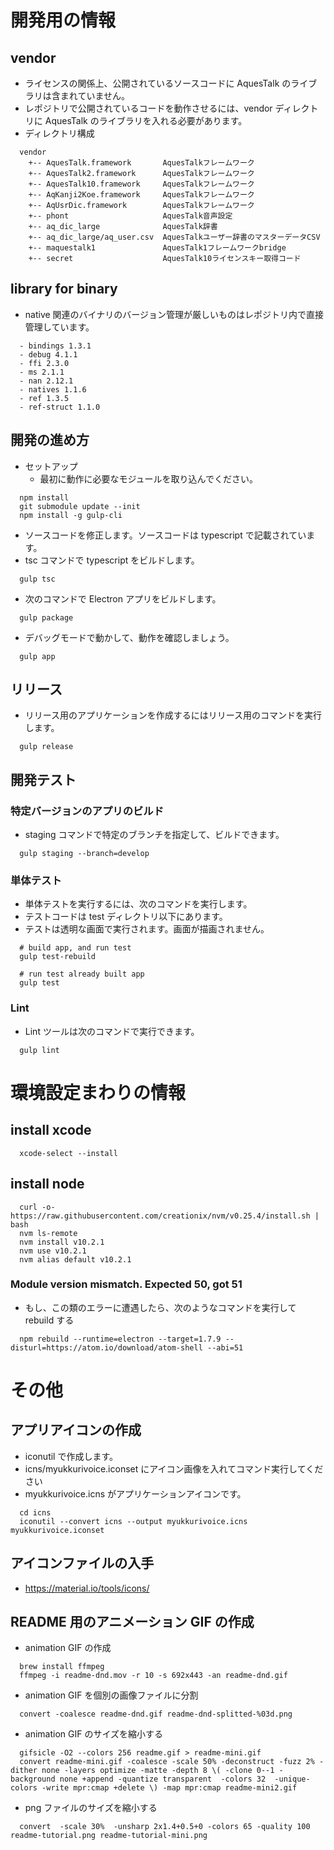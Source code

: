 # 開発用の情報

## vendor

- ライセンスの関係上、公開されているソースコードに AquesTalk のライブラリは含まれていません。
- レポジトリで公開されているコードを動作させるには、vendor ディレクトリに AquesTalk のライブラリを入れる必要があります。
- ディレクトリ構成

```
  vendor
    +-- AquesTalk.framework       AquesTalkフレームワーク
    +-- AquesTalk2.framework      AquesTalkフレームワーク
    +-- AquesTalk10.framework     AquesTalkフレームワーク
    +-- AqKanji2Koe.framework     AquesTalkフレームワーク
    +-- AqUsrDic.framework        AquesTalkフレームワーク
    +-- phont                     AquesTalk音声設定
    +-- aq_dic_large              AquesTalk辞書
    +-- aq_dic_large/aq_user.csv  AquesTalkユーザー辞書のマスターデータCSV
    +-- maquestalk1               AquesTalk1フレームワークbridge
    +-- secret                    AquesTalk10ライセンスキー取得コード
```

## library for binary

- native 関連のバイナリのバージョン管理が厳しいものはレポジトリ内で直接管理しています。

```
  - bindings 1.3.1
  - debug 4.1.1
  - ffi 2.3.0
  - ms 2.1.1
  - nan 2.12.1
  - natives 1.1.6
  - ref 1.3.5
  - ref-struct 1.1.0
```

## 開発の進め方

- セットアップ
  - 最初に動作に必要なモジュールを取り込んでください。

```
  npm install
  git submodule update --init
  npm install -g gulp-cli
```

- ソースコードを修正します。ソースコードは typescript で記載されています。
- tsc コマンドで typescript をビルドします。

```
  gulp tsc
```

- 次のコマンドで Electron アプリをビルドします。

```
  gulp package
```

- デバッグモードで動かして、動作を確認しましょう。

```
  gulp app
```

## リリース

- リリース用のアプリケーションを作成するにはリリース用のコマンドを実行します。

```
  gulp release
```

## 開発テスト

### 特定バージョンのアプリのビルド

- staging コマンドで特定のブランチを指定して、ビルドできます。

```
  gulp staging --branch=develop
```

### 単体テスト

- 単体テストを実行するには、次のコマンドを実行します。
- テストコードは test ディレクトリ以下にあります。
- テストは透明な画面で実行されます。画面が描画されません。

```
  # build app, and run test
  gulp test-rebuild

  # run test already built app
  gulp test
```

### Lint

- Lint ツールは次のコマンドで実行できます。

```
  gulp lint
```

# 環境設定まわりの情報

## install xcode

```
  xcode-select --install
```

## install node

```
  curl -o- https://raw.githubusercontent.com/creationix/nvm/v0.25.4/install.sh | bash
  nvm ls-remote
  nvm install v10.2.1
  nvm use v10.2.1
  nvm alias default v10.2.1
```

### Module version mismatch. Expected 50, got 51

- もし、この類のエラーに遭遇したら、次のようなコマンドを実行して rebuild する

```
  npm rebuild --runtime=electron --target=1.7.9 --disturl=https://atom.io/download/atom-shell --abi=51
```

# その他

## アプリアイコンの作成

- iconutil で作成します。
- icns/myukkurivoice.iconset にアイコン画像を入れてコマンド実行してください
- myukkurivoice.icns がアプリケーションアイコンです。

```
  cd icns
  iconutil --convert icns --output myukkurivoice.icns myukkurivoice.iconset
```

## アイコンファイルの入手

- https://material.io/tools/icons/

## README 用のアニメーション GIF の作成

- animation GIF の作成

```
  brew install ffmpeg
  ffmpeg -i readme-dnd.mov -r 10 -s 692x443 -an readme-dnd.gif
```

- animation GIF を個別の画像ファイルに分割

```
  convert -coalesce readme-dnd.gif readme-dnd-splitted-%03d.png
```

- animation GIF のサイズを縮小する

```
  gifsicle -O2 --colors 256 readme.gif > readme-mini.gif
  convert readme-mini.gif -coalesce -scale 50% -deconstruct -fuzz 2% -dither none -layers optimize -matte -depth 8 \( -clone 0--1 -background none +append -quantize transparent  -colors 32  -unique-colors -write mpr:cmap +delete \) -map mpr:cmap readme-mini2.gif
```

- png ファイルのサイズを縮小する

```
  convert  -scale 30%  -unsharp 2x1.4+0.5+0 -colors 65 -quality 100 readme-tutorial.png readme-tutorial-mini.png
```
